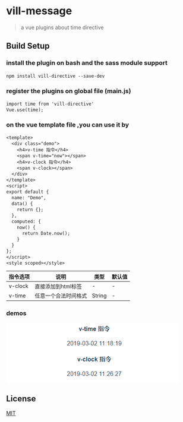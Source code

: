 # vill-message

> a vue plugins about time directive

## Build Setup

### install the plugin on bash and the sass module support

```
npm install vill-directive --save-dev
```

### register the plugins on global file (main.js)

```
import time from 'vill-directive'
Vue.use(time);
```

### on the vue template file ,you can use it by

```
<template>
  <div class="demo">
    <h4>v-time 指令</h4>
    <span v-time="now"></span>
    <h4>v-clock 指令</h4>
    <span v-clock></span>
  </div>
</template>
<script>
export default {
  name: "Demo",
  data() {
    return {};
  },
  computed: {
    now() {
      return Date.now();
    }
  }
};
</script>
<style scoped></style>
```
| 指令选项 | 说明 | 类型 | 默认值
|----- | ----- | ----- | ----- 
| v-clock | 直接添加到html标签| - | -
| v-time | 任意一个合法时间格式 | String | -
### demos
![demo](https://github.com/Harhao/vill-directive/blob/master/src/assets/demo.gif)
## License
[MIT](http://opensource.org/licenses/MIT)
